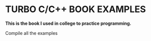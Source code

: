 # TURBO C/C++ BOOK EXAMPLES

**This is the book I used in college to practice programming.**

Compile all the examples
